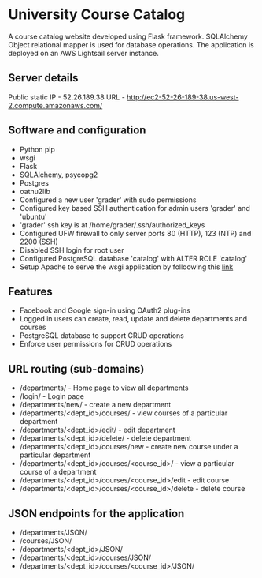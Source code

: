 # University Course Catalog
A course catalog website developed using Flask framework. SQLAlchemy Object relational mapper is used for database operations.
The application is deployed on an AWS Lightsail server instance.

## Server details
Public static IP - 52.26.189.38
URL - http://ec2-52-26-189-38.us-west-2.compute.amazonaws.com/

## Software and configuration
- Python pip
- wsgi
- Flask
- SQLAlchemy, psycopg2
- Postgres
- oathu2lib
- Configured a new user 'grader' with sudo permissions
- Configured key based SSH authentication for admin users 'grader' and 'ubuntu'
- 'grader' ssh key is at /home/grader/.ssh/authorized_keys
- Configured UFW firewall to only server ports 80 (HTTP), 123 (NTP) and 2200 (SSH)
- Disabled SSH login for root user
- Configured PostgreSQL database 'catalog' with ALTER ROLE 'catalog'
- Setup Apache to serve the wsgi application by folloowing this [link](https://www.digitalocean.com/community/tutorials/how-to-deploy-a-flask-application-on-an-ubuntu-vps)

## Features
- Facebook and Google sign-in using OAuth2 plug-ins
- Logged in users can create, read, update and delete departments and courses
- PostgreSQL database to support CRUD operations
- Enforce user permissions for CRUD operations


## URL routing (sub-domains)
- /departments/ - Home page to view all departments
- /login/ - Login page
- /departments/new/ - create a new department
- /departments/<dept_id>/courses/ - view courses of a particular department
- /departments/<dept_id>/edit/ - edit department
- /departments/<dept_id>/delete/ - delete department
- /departments/<dept_id>/courses/new - create new course under a particular department
- /departments/<dept_id>/courses/<course_id>/ - view a particular course of a department
- /departments/<dept_id>/courses/<course_id>/edit - edit course
- /departments/<dept_id>/courses/<course_id>/delete - delete course

## JSON endpoints for the application
- /departments/JSON/ 
- /courses/JSON/
- /departments/<dept_id>/JSON/
- /departments/<dept_id>/courses/JSON/
- /departments/<dept_id>/courses/<course_id>/JSON/
